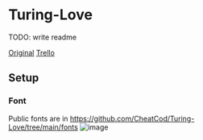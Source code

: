 # Turing-Love

TODO: write readme

[Original](https://www.youtube.com/watch?v=L-MVk5I6wjo)
[Trello](https://trello.com/kevinhuang107/boards)

## Setup

### Font
Public fonts are in https://github.com/CheatCod/Turing-Love/tree/main/fonts
![image](https://user-images.githubusercontent.com/44907675/117095407-4dcb3600-ad34-11eb-9f5a-9a913f4921b4.png)
